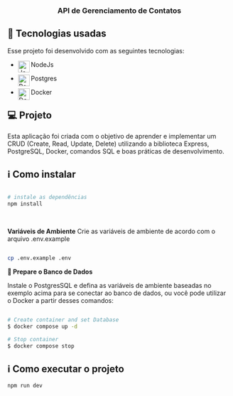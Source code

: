 <h3 align="center">
  API de Gerenciamento de Contatos
</h3>

## 🔬 Tecnologias usadas
Esse projeto foi desenvolvido com as seguintes tecnologias:

- <img align="left" alt="Javascript" width="26px" src="https://cdn.worldvectorlogo.com/logos/nodejs-icon.svg" />NodeJs

- <img align="left" alt="Postgres" width="26px" src="https://cdn.worldvectorlogo.com/logos/postgresql.svg" />Postgres

- <img align="left" alt="Docker" width="26px" src="https://www.docker.com/wp-content/uploads/2022/03/Moby-logo.png" />Docker

## 💻 Projeto
Esta aplicação foi criada com o objetivo de aprender e implementar um CRUD (Create, Read, Update, Delete) utilizando a biblioteca Express, PostgreSQL, Docker, comandos SQL e boas práticas de desenvolvimento.

## ℹ️ Como instalar

```bash

# instale as dependências
npm install

```
<br />

**Variáveis de Ambiente**
Crie as variáveis de ambiente de acordo com o arquivo .env.example

```bash

cp .env.example .env

```

**🎲 Prepare o Banco de Dados**
<br />

Instale o PostgresSQL e defina as variáveis de ambiente baseadas no exemplo acima para se conectar ao banco de dados, ou você pode utilizar o Docker a partir desses comandos:
```bash

# Create container and set Database
$ docker compose up -d

# Stop container
$ docker compose stop

```

## ℹ️ Como executar o projeto
```bash
npm run dev
```
